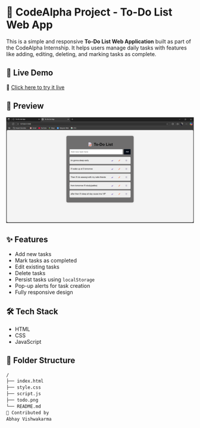 # 📝 CodeAlpha Project - To-Do List Web App

This is a simple and responsive **To-Do List Web Application** built as part of the CodeAlpha Internship. It helps users manage daily tasks with features like adding, editing, deleting, and marking tasks as complete.

## 🚀 Live Demo

🔗 [Click here to try it live](https://panditt76.github.io/CodeAlphaProject_To-Do-List/)

## 📸 Preview

![Screenshot](./todo.png)

## ✨ Features

- Add new tasks
- Mark tasks as completed
- Edit existing tasks
- Delete tasks
- Persist tasks using `localStorage`
- Pop-up alerts for task creation
- Fully responsive design

## 🛠️ Tech Stack

- HTML
- CSS
- JavaScript

## 📁 Folder Structure

```bash
/
├── index.html
├── style.css
├── script.js
├── todo.png
└── README.md
🙌 Contributed by
Abhay Vishwakarma
